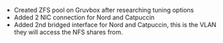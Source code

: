 
- Created ZFS pool on Gruvbox after researching tuning options
- Added 2 NIC connection for Nord and Catpuccin
- Added 2nd bridged interface for Nord and Catpuccin, this is the VLAN they will access the NFS shares from.